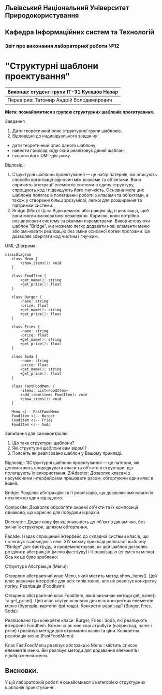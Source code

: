 ## Львівський Національний Університет Природокористування
## Кафедра Інформаційних систем та Технологій



### Звіт про виконання лабораторної роботи №12
# "Структурні шаблони проектування"



| Виконав: студент групи ІТ-31 Кулішов Назар     |
|----------------------------------------------|
| Перевірив: Татомир Андрій Володимирович      |




**Мета: познайомитися з групою структурних шаблонів проєктування.**


Завдання

1. Дати теоретичний опис структурної групи шаблонів.
2. Відповідно до индивідуального завдання:
- дати теоретичний опис даного шаблону;
- навести приклад коду який реалізовує даний шаблон;
- скласти його UML-діяграму.

Відповіді:
1) Структурні шаблони проектування — це набір патернів, які описують способи організації відносин між класами та об'єктами. Вони сприяють інтеграції елементів системи в єдину структуру, спрощують код і підвищують його гнучкість. Основна мета цих шаблонів полягає в полегшенні роботи з класами та об'єктами, а також у створенні більш зрозумілої, легкої для розширення та підтримки системи.
2) Bridge (Міст):
Ціль: Відокремлює абстракцію від її реалізації, щоб вони могли змінюватися незалежно. Корисно, коли потрібно розширювати систему за різними параметрами.
Використовуючи шаблон "Bridge", ми можемо легко додавати нові елементи меню або змінювати реалізацію без зміни основної логіки програми. Це дозволяє зберігати код чистим і гнучким.

 UML-Діаграма:
 ```mermaid
 classDiagram
    class Menu {
        +show_items(): void
    }

    class FoodItem {
        +get_name(): string
        +get_price(): float
    }

    class Burger {
        -name: string
        -price: float
        +get_name(): string
        +get_price(): float
    }

    class Fries {
        -name: string
        -price: float
        +get_name(): string
        +get_price(): float
    }

    class Soda {
        -name: string
        -price: float
        +get_name(): string
        +get_price(): float
    }

    class FastFoodMenu {
        -items: List<FoodItem>
        +add_item(item: FoodItem): void
        +show_items(): void
    }

    Menu <|-- FastFoodMenu
    FoodItem <|-- Burger
    FoodItem <|-- Fries
    FoodItem <|-- Soda
   ```
Запитання для самоконтролю
1. Що таке структурні шаблони?
2. Які структурні шаблони вам відомі?
3. Поясніть як реалізовано шаблон у Вашому прикладі.

Відповіді:
1)Структурні шаблони проектування — це патерни, які допомагають впорядкувати класи та об'єкти в структури, що полегшують їх використання.
2)Adapter: Дозволяє класам з несумісними інтерфейсами працювати разом, обгортуючи один клас в інший.

Bridge: Розділяє абстракцію та її реалізацію, що дозволяє змінювати їх незалежно один від одного.

Composite: Дозволяє обробляти окремі об'єкти та їх композиції однаково, що корисно для побудови ієрархій.

Decorator: Додає нову функціональність до об'єктів динамічно, без зміни їх структури, шляхом обгортання.

Facade: Надає спрощений інтерфейс до складної системи класів, що полегшує взаємодію з нею.
3)У моєму прикладі реалізації шаблону "Bridge" для фастфуду, я продемонстрував, як цей шаблон дозволяє розділити абстракцію (меню фастфуду) і її реалізацію (елементи меню). Ось як це було зроблено:

Структура
Абстракція (Menu):

Створено абстрактний клас Menu, який містить метод show_items(). Цей клас визначає інтерфейс для всіх типів меню, але не реалізує конкретну логіку.
Реалізація (FoodItem):

Створено абстрактний клас FoodItem, який визначає методи get_name() та get_price(). Цей клас слугує основою для всіх конкретних елементів меню (бургерів, картоплі фрі тощо).
Конкретні реалізації (Burger, Fries, Soda):

Реалізовано три конкретні класи: Burger, Fries і Soda, які реалізують інтерфейс FoodItem. Кожен клас має свої атрибути (наприклад, name і price) і реалізує методи для отримання назви та ціни.
Конкретна реалізація меню (FastFoodMenu):

Клас FastFoodMenu реалізує абстракцію Menu і містить список елементів меню. Він реалізує методи для додавання елементів і відображення меню.

## Висновки.

У цій лабораторній роботі я ознайомився з категорією структурних шаблонів проектування.


